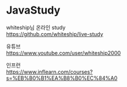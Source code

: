 # JavaStudy
whiteship님 온라인 study  
https://github.com/whiteship/live-study

유튜브  
https://www.youtube.com/user/whiteship2000  

인프런  
https://www.inflearn.com/courses?s=%EB%B0%B1%EA%B8%B0%EC%84%A0
